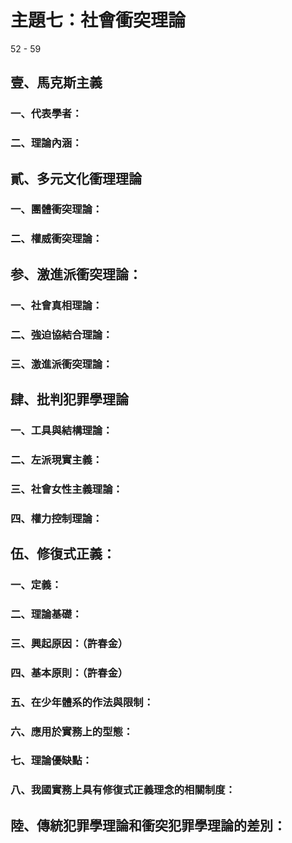 # 主題七：社會衝突理論

52 - 59


## 壹、馬克斯主義
### 一、代表學者：
### 二、理論內涵：

## 貳、多元文化衝理理論
### 一、團體衝突理論：
### 二、權威衝突理論：

## 参、激進派衝突理論：
### 一、社會真相理論：
### 二、強迫協結合理論：
### 三、激進派衝突理論：

## 肆、批判犯罪學理論
### 一、工具與結構理論：
### 二、左派現實主義：
### 三、社會女性主義理論：
### 四、權力控制理論：

## 伍、修復式正義：
### 一、定義：
### 二、理論基礎：
### 三、興起原因：（許春金）
### 四、基本原則：（許春金）
### 五、在少年體系的作法與限制：
### 六、應用於實務上的型態：
### 七、理論優缺點：
### 八、我國實務上具有修復式正義理念的相關制度：

## 陸、傳統犯罪學理論和衝突犯罪學理論的差別：

